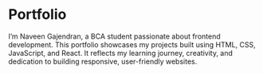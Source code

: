 # Portfolio
I’m Naveen Gajendran, a BCA student passionate about frontend development. This portfolio showcases my projects built using HTML, CSS, JavaScript, and React. It reflects my learning journey, creativity, and dedication to building responsive, user-friendly websites.
